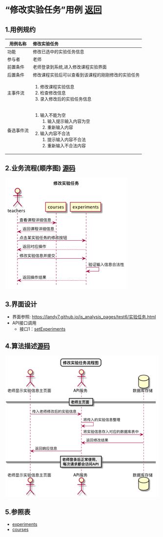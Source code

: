 # “修改实验任务”用例 [返回](../README.md)

## 1.用例规约

|用例名称|修改实验任务|
|-------|:-------------|
|功能|修改已选中的实验任务信息|
|参与者|老师|
|前置条件|老师登录到系统,进入修改课程实验界面|
|后置条件|修改课程实验后可以查看到该课程的刚刚修改的实验任务|
|主事件流|<ol><li>修改课程实验信息</li><li>检查修改信息</li><li>录入修改后的实验任务信息</li></ol>|
|备选事件流|<ol><li>输入不能为空<ol><li>输入提示输入内容为空</li><li>重新输入内容</li></ol></li><li>输入内容不合法<ol><li>提示输入内容不合法</li><li>重新输入不合法内容</li></ol></li></ol>|



## 2.业务流程(顺序图) [源码](../sequence/修改实验任务.md)
![修改实验任务](/out/test6/sequence/修改实验任务/修改实验任务.png)

## 3.界面设计
- 界面参照: https://landy7.github.io/is_analysis_pages/test6/实验任务.html
- API接口调用
    - 接口1：[setExperiments](../接口/setExperiments.md)

## 4.算法描述[源码](../sequence/修改实验任务1.md)
![修改实验任务](/out/test6/sequence/修改实验任务1/修改实验任务1.png)


## 5.参照表
- [experiments](../数据库设计.md/#experiments)
- [courses](../数据库设计.md/#courses)